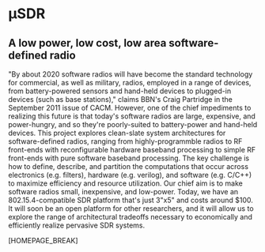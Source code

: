 μSDR
====
A low power, low cost, low area software-defined radio
------------------------------------------------------

"By about 2020 software radios will have become the standard technology for
commercial, as well as military, radios, employed in a range of devices, from
battery-powered sensors and hand-held devices to plugged-in devices (such as
base stations)," claims BBN's Craig Partridge in the September 2011 issue of
CACM. However, one of the chief impediments to realizing this future is that
today's software radios are large, expensive, and power-hungry, and so they're
poorly-suited to battery-power and hand-held devices. This project explores
clean-slate system architectures for software-defined radios, ranging from
highly-programmble radios to RF front-ends with reconfigurable hardware
baseband processing to simple RF front-ends with pure software baseband
processing. The key challenge is how to define, describe, and partition the
computations that occur across electronics (e.g. filters), hardware (e.g.
verilog), and software (e.g. C/C++) to maximize efficiency and resource
utilization. Our chief aim is to make software radios small, inexpensive, and
low-power. Today, we have an 802.15.4-compatible SDR platform that's just 3"x5"
and costs around $100. It will soon be an open platform for other researchers,
and it will allow us to explore the range of architectural tradeoffs necessary
to economically and efficiently realize pervasive SDR systems.

[HOMEPAGE_BREAK]

